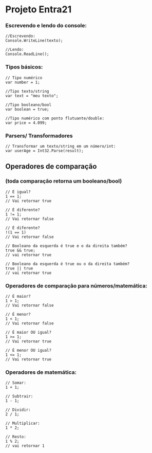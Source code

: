 # Projeto Entra21

### Escrevendo e lendo do console:

    //Escrevendo:
    Console.WriteLine(texto);
    
    //Lendo:
    Console.ReadLine();

### Tipos básicos:
    // Tipo numérico
    var number = 1;
    
    //Tipo texto/string
    var text = "meu texto";
    
    //Tipo booleano/bool
    var boolean = true;

    //Tipo numérico com ponto flutuante/double:
    var price = 4.099;
 
### Parsers/ Transformadores
    
    // Transformar um texto/string em um número/int:
    var userAge = Int32.Parse(result);

## Operadores de comparação 

### (toda comparação retorna um booleano/bool)
   
    // É igual?
    1 == 1;
    // Vai retornar true

    // É diferente?
    1 != 1;
    // Vai retornar false
   
    // É diferente?
    !(1 == 1)
    // Vai retornar false

    // Booleano da esquerda é true e o da direita também?
    true && true;
    // vai retornar true

    // Booleano da esquerda é true ou o da direita também?
    true || true
    // vai retornar true

### Operadores de comparação para números/matemática:
   
    // É maior?
    1 > 1;
    // Vai retornar false

    // É menor?
    1 < 1;
    // Vai retornar false
   
    // É maior OU igual?
    1 >= 1;
    // Vai retornar true

    // É menor OU igual?
    1 <= 1;
    // Vai retornar true

### Operadores de matemática:
   
    // Somar:
    1 + 1;    
    
    // Subtrair:
    1 - 1;
       
    // Dividir:
    2 / 1;
    
    // Multiplicar:
    1 * 2;

    // Resto:
    1 % 2;
    // vai retornar 1

    


